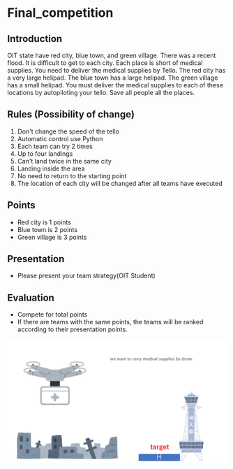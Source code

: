 # Final_competition

## Introduction
OIT state have red city, blue town, and green village. There was a recent flood.
It is difficult to get to each city. 
Each place is short of medical supplies. 
You need to deliver the medical supplies by Tello.
The red city has a very large helipad. The blue town has a large helipad. The green village has a small helipad.
You must deliver the medical supplies to each of these locations by autopiloting your tello. Save all people all the places.

## Rules (Possibility of change)
1. Don't change the speed of the tello
2. Automatic control use Python
3. Each team can try 2 times
4. Up to four landings
5. Can't land twice in the same city
6. Landing inside the area
7. No need to return to the starting point
8. The location of each city will be changed after all teams have executed

## Points
- Red city is 1 points
- Blue town is 2 points 
- Green village is 3 points

## Presentation
- Please present your team strategy(OIT Student)

## Evaluation
- Compete for total points
- If there are teams with the same points, the teams will be ranked according to their presentation points.



<img width="800" src="/images/drone.png">
